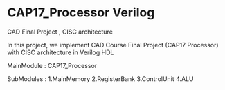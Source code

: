# CAP17_Processor Verilog 

CAD Final Project , CISC architecture 

In this project, we implement CAD Course Final Project (CAP17 Processor) with CISC architecture in Verilog HDL 

MainModule : CAP17_Processor 

SubModules : 1.MainMemory  2.RegisterBank  3.ControlUnit 4.ALU 

